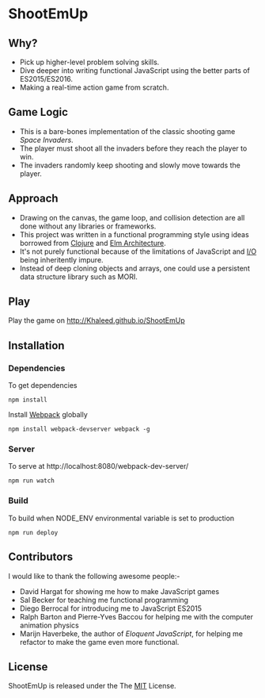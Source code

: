 # ShootEmUp

## Why?

- Pick up higher-level problem solving skills.
- Dive deeper into writing functional JavaScript using the better parts of ES2015/ES2016.
- Making a real-time action game from scratch.

## Game Logic

- This is a bare-bones implementation of the classic shooting game _Space Invaders_. 
- The player must shoot all the invaders before they reach the player to win. 
- The invaders randomly keep shooting and slowly move towards the player.

## Approach

- Drawing on the canvas, the game loop, and collision detection are all done without any libraries or frameworks. 
- This project was written in a functional programming style using ideas borrowed from [Clojure](https://clojure.org/) and [Elm Architecture](https://guide.elm-lang.org/architecture/). 
- It's not purely functional because of the limitations of JavaScript and [I/O](https://en.wikipedia.org/wiki/Input/output) being inheritently impure. 
- Instead of deep cloning objects and arrays, one could use a persistent data structure library such as MORI. 

## Play

Play the game on http://Khaleed.github.io/ShootEmUp

## Installation

### Dependencies

To get dependencies

`npm install`

Install [Webpack](https://webpack.js.org/) globally 

`npm install webpack-devserver webpack -g`

### Server

To serve at http://localhost:8080/webpack-dev-server/

`npm run watch`

### Build

To build when NODE_ENV environmental variable is set to production

`npm run deploy`

## Contributors

I would like to thank the following awesome people:-

 - David Hargat for showing me how to make JavaScript games 
 - Sal Becker for teaching me functional programming
 - Diego Berrocal for introducing me to JavaScript ES2015 
 - Ralph Barton and Pierre-Yves Baccou for helping me with the computer animation physics
 - Marijn Haverbeke, the author of _Eloquent JavaScript_, for helping me refactor to make the game even more functional.

## License

ShootEmUp is released under the The [MIT](https://opensource.org/licenses/MIT) License.

<a href='http://www.recurse.com' title='Made with love at the Recurse Center'><img src='https://cloud.githubusercontent.com/assets/2883345/11322973/9e557144-910b-11e5-959a-8fdaaa4a88c5.png' height='14px'/></a>
